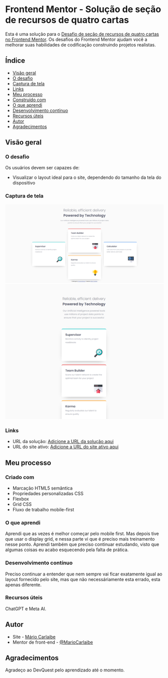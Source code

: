 # Frontend Mentor - Solução de seção de recursos de quatro cartas

Esta é uma solução para o [Desafio de seção de recursos de quatro cartas no Frontend Mentor](https://www.frontendmentor.io/challenges/four-card-feature-section-weK1eFYK). Os desafios do Frontend Mentor ajudam você a melhorar suas habilidades de codificação construindo projetos realistas.

## Índice

- [Visão geral](#visão-geral)
- [O desafio](#o-desafio)
- [Captura de tela](#captura-de-tela)
- [Links](#links)
- [Meu processo](#meu-processo)
- [Construído com](#construído-com)
- [O que aprendi](#o-que-aprendi)
- [Desenvolvimento contínuo](#desenvolvimento-continuo)
- [Recursos úteis](#recursos-úteis)
- [Autor](#autor)
- [Agradecimentos](#agradecimentos)

## Visão geral

### O desafio

Os usuários devem ser capazes de:

- Visualizar o layout ideal para o site, dependendo do tamanho da tela do dispositivo

### Captura de tela

<img src="./design/Captura-desktop.PNG" alt="desktop">
<img src="./design/Captura-mobile.PNG" alt="mobile">

### Links

- URL da solução: [Adicione a URL da solução aqui](https://your-solution-url.com)
- URL do site ativo: [Adicione a URL do site ativo aqui](https://your-live-site-url.com)

## Meu processo

### Criado com

- Marcação HTML5 semântica
- Propriedades personalizadas CSS
- Flexbox
- Grid CSS
- Fluxo de trabalho mobile-first

### O que aprendi

Aprendi que as vezes é melhor começar pelo mobile first. Mas depois tive que usar o display grid, e nessa parte vi que é preciso mais treinamento nesse ponto. Aprendi também que preciso continuar estudando, visto que algumas coisas eu acabo esquecendo pela falta de prática.

### Desenvolvimento contínuo

Preciso continuar a entender que nem sempre vai ficar exatamente igual ao layout fornecido pelo site, mas que não necessáriamente esta errado, esta apenas diferente.

### Recursos úteis

ChatGPT e Meta AI.

## Autor

- Site - [Mário Carlaibe](https://github.com/MarioCarlaibe)
- Mentor de front-end - [@MarioCarlaibe](https://www.frontendmentor.io/profile/MarioCarlaibe)

## Agradecimentos

Agradeço ao DevQuest pelo aprendizado até o momento.